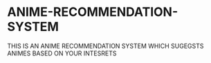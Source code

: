 # ANIME-RECOMMENDATION-SYSTEM
THIS IS AN ANIME RECOMMENDATION SYSTEM WHICH SUGEGSTS ANIMES BASED ON YOUR INTESRETS
